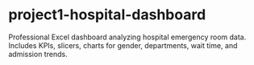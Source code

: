 # project1-hospital-dashboard
Professional Excel dashboard analyzing hospital emergency room data. Includes KPIs, slicers, charts for gender, departments, wait time, and admission trends.

